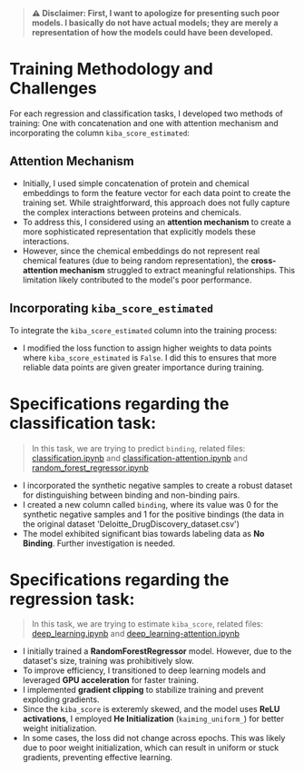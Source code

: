 > **⚠️ Disclaimer: First, I want to apologize for presenting such poor models. I basically do not have actual models; they are merely a representation of how the models could have been developed.**

# Training Methodology and Challenges

For each regression and classification tasks, I developed two methods of training: One with concatenation and one with attention mechanism and incorporating the column `kiba_score_estimated`:

## Attention Mechanism
- Initially, I used simple concatenation of protein and chemical embeddings to form the feature vector for each data point to create the training set. While straightforward, this approach does not fully capture the complex interactions between proteins and chemicals.
- To address this, I considered using an **attention mechanism** to create a more sophisticated representation that explicitly models these interactions.
- However, since the chemical embeddings do not represent real chemical features (due to being random representation), the **cross-attention mechanism** struggled to extract meaningful relationships. This limitation likely contributed to the model's poor performance.

## Incorporating `kiba_score_estimated`
To integrate the `kiba_score_estimated` column into the training process:
- I modified the loss function to assign higher weights to data points where `kiba_score_estimated` is `False`. I did this to ensures that more reliable data points are given greater importance during training.


# Specifications regarding the classification task:

> In this task, we are trying to predict `binding`, related files: [classification.ipynb](classification.ipynb) and [classification-attention.ipynb](classification-attention.ipynb) and [random_forest_regressor.ipynb](random_forest_regressor.ipynb)

- I incorporated the synthetic negative samples to create a robust dataset for distinguishing between binding and non-binding pairs.
- I created a new column called `binding`, where its value was 0 for the synthetic negative samples and 1 for the positive bindings (the data in the original dataset 'Deloitte_DrugDiscovery_dataset.csv')
- The model exhibited significant bias towards labeling data as **No Binding**. Further investigation is needed.



# Specifications regarding the regression task:

> In this task, we are trying to estimate `kiba_score`, related files: [deep_learning.ipynb](deep_learning.ipynb) and [deep_learning-attention.ipynb](deep_learning-attention.ipynb)

- I initially trained a **RandomForestRegressor** model. However, due to the dataset's size, training was prohibitively slow.
- To improve efficiency, I transitioned to deep learning models and leveraged **GPU acceleration** for faster training.
- I implemented **gradient clipping** to stabilize training and prevent exploding gradients.
- Since the `kiba_score` is exteremly skewed, and the model uses **ReLU activations**, I employed **He Initialization** (`kaiming_uniform_`) for better weight initialization.
- In some cases, the loss did not change across epochs. This was likely due to poor weight initialization, which can result in uniform or stuck gradients, preventing effective learning.




